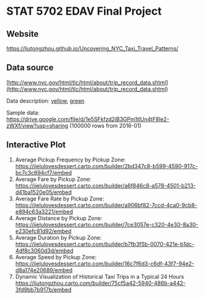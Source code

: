 # STAT 5702 EDAV Final Project

## Website
https://liutongzhou.github.io/Uncovering_NYC_Taxi_Travel_Patterns/

## Data source
[http://www.nyc.gov/html/tlc/html/about/trip_record_data.shtml](http://www.nyc.gov/html/tlc/html/about/trip_record_data.shtml)

Data description: [yellow](http://www.nyc.gov/html/tlc/downloads/pdf/data_dictionary_trip_records_yellow.pdf), [green](http://www.nyc.gov/html/tlc/downloads/pdf/data_dictionary_trip_records_green.pdf)

Sample data: https://drive.google.com/file/d/1e5SFkfzd2jB3GPm1tlUn4tF8le2-zWXf/view?usp=sharing (100000 rows from 2016-01)

## Interactive Plot
1. Average Pickup Frequency by Pickup Zone: https://jielulovesdessert.carto.com/builder/2bd347c8-b599-4590-917c-bc7c3c694cf7/embed
2. Average Fare by Pickup Zone: https://jielulovesdessert.carto.com/builder/a6f846c8-a578-4501-b213-d41ba1520e05/embed
3. Average Fare Rate by Pickup Zone: https://jielulovesdessert.carto.com/builder/a906bf82-7ccd-4ca0-9cb8-e894c63a3221/embed
4. Average Distance by Pickup Zone: https://jielulovesdessert.carto.com/builder/7ce3057e-c320-4e30-8a30-e230efc81d92/embed
5. Average Duration by Pickup Zone: https://jielulovesdessert.carto.com/builder/b7fb3f5b-0070-421e-b1dc-4df8c3060d3d/embed
6. Average Speed by Pickup Zone: https://jielulovesdessert.carto.com/builder/16c7f6d3-c6df-43f7-94e2-d8a174e20689/embed
7. Dynamic Visualization of Historical Taxi Trips in a Typical 24 Hours https://liutongzhou.carto.com/builder/75cf5a42-5940-486b-a442-3fd9bb7b917b/embed



